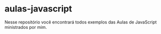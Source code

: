 # aulas-javascript
Nesse repositório você encontrará todos exemplos das Aulas de JavaScript ministrados por mim.
